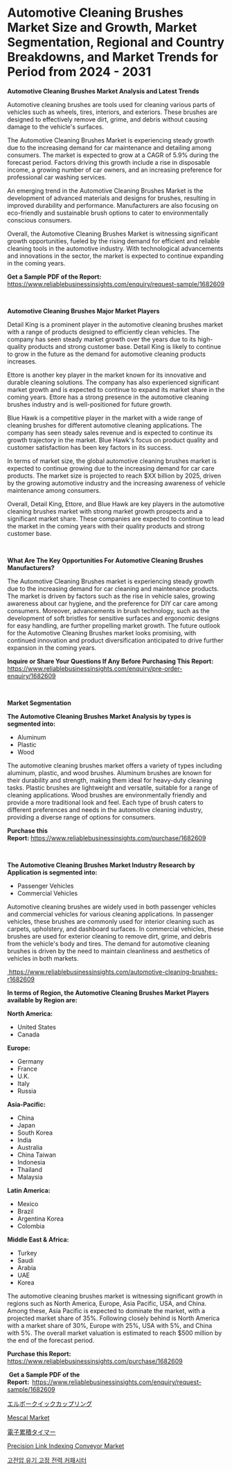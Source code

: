 <p><h1>Automotive Cleaning Brushes Market Size and Growth, Market Segmentation, Regional and Country Breakdowns, and Market Trends for Period from 2024 -  2031</h1></p><p><strong>Automotive Cleaning Brushes Market Analysis and Latest Trends</strong></p>
<p><p>Automotive cleaning brushes are tools used for cleaning various parts of vehicles such as wheels, tires, interiors, and exteriors. These brushes are designed to effectively remove dirt, grime, and debris without causing damage to the vehicle's surfaces.</p><p>The Automotive Cleaning Brushes Market is experiencing steady growth due to the increasing demand for car maintenance and detailing among consumers. The market is expected to grow at a CAGR of 5.9% during the forecast period. Factors driving this growth include a rise in disposable income, a growing number of car owners, and an increasing preference for professional car washing services.</p><p>An emerging trend in the Automotive Cleaning Brushes Market is the development of advanced materials and designs for brushes, resulting in improved durability and performance. Manufacturers are also focusing on eco-friendly and sustainable brush options to cater to environmentally conscious consumers.</p><p>Overall, the Automotive Cleaning Brushes Market is witnessing significant growth opportunities, fueled by the rising demand for efficient and reliable cleaning tools in the automotive industry. With technological advancements and innovations in the sector, the market is expected to continue expanding in the coming years.</p></p>
<p><strong>Get a Sample PDF of the Report:&nbsp;</strong> <a href="https://www.reliablebusinessinsights.com/enquiry/request-sample/1682609">https://www.reliablebusinessinsights.com/enquiry/request-sample/1682609</a></p>
<p>&nbsp;</p>
<p><strong>Automotive Cleaning Brushes Major Market Players</strong></p>
<p><p>Detail King is a prominent player in the automotive cleaning brushes market with a range of products designed to efficiently clean vehicles. The company has seen steady market growth over the years due to its high-quality products and strong customer base. Detail King is likely to continue to grow in the future as the demand for automotive cleaning products increases.</p><p>Ettore is another key player in the market known for its innovative and durable cleaning solutions. The company has also experienced significant market growth and is expected to continue to expand its market share in the coming years. Ettore has a strong presence in the automotive cleaning brushes industry and is well-positioned for future growth.</p><p>Blue Hawk is a competitive player in the market with a wide range of cleaning brushes for different automotive cleaning applications. The company has seen steady sales revenue and is expected to continue its growth trajectory in the market. Blue Hawk's focus on product quality and customer satisfaction has been key factors in its success.</p><p>In terms of market size, the global automotive cleaning brushes market is expected to continue growing due to the increasing demand for car care products. The market size is projected to reach $XX billion by 2025, driven by the growing automotive industry and the increasing awareness of vehicle maintenance among consumers.</p><p>Overall, Detail King, Ettore, and Blue Hawk are key players in the automotive cleaning brushes market with strong market growth prospects and a significant market share. These companies are expected to continue to lead the market in the coming years with their quality products and strong customer base.</p></p>
<p>&nbsp;</p>
<p><strong>What Are The Key Opportunities For Automotive Cleaning Brushes Manufacturers?</strong></p>
<p><p>The Automotive Cleaning Brushes market is experiencing steady growth due to the increasing demand for car cleaning and maintenance products. The market is driven by factors such as the rise in vehicle sales, growing awareness about car hygiene, and the preference for DIY car care among consumers. Moreover, advancements in brush technology, such as the development of soft bristles for sensitive surfaces and ergonomic designs for easy handling, are further propelling market growth. The future outlook for the Automotive Cleaning Brushes market looks promising, with continued innovation and product diversification anticipated to drive further expansion in the coming years.</p></p>
<p><strong>Inquire or Share Your Questions If Any Before Purchasing This Report:</strong> <a href="https://www.reliablebusinessinsights.com/enquiry/pre-order-enquiry/1682609">https://www.reliablebusinessinsights.com/enquiry/pre-order-enquiry/1682609</a></p>
<p>&nbsp;</p>
<p><strong>Market Segmentation</strong></p>
<p><strong>The Automotive Cleaning Brushes Market Analysis by types is segmented into:</strong></p>
<p><ul><li>Aluminum</li><li>Plastic</li><li>Wood</li></ul></p>
<p><p>The automotive cleaning brushes market offers a variety of types including aluminum, plastic, and wood brushes. Aluminum brushes are known for their durability and strength, making them ideal for heavy-duty cleaning tasks. Plastic brushes are lightweight and versatile, suitable for a range of cleaning applications. Wood brushes are environmentally friendly and provide a more traditional look and feel. Each type of brush caters to different preferences and needs in the automotive cleaning industry, providing a diverse range of options for consumers.</p></p>
<p><strong>Purchase this Report:&nbsp;</strong><a href="https://www.reliablebusinessinsights.com/purchase/1682609">https://www.reliablebusinessinsights.com/purchase/1682609</a></p>
<p>&nbsp;</p>
<p><strong>The Automotive Cleaning Brushes Market Industry Research by Application is segmented into:</strong></p>
<p><ul><li>Passenger Vehicles</li><li>Commercial Vehicles</li></ul></p>
<p><p>Automotive cleaning brushes are widely used in both passenger vehicles and commercial vehicles for various cleaning applications. In passenger vehicles, these brushes are commonly used for interior cleaning such as carpets, upholstery, and dashboard surfaces. In commercial vehicles, these brushes are used for exterior cleaning to remove dirt, grime, and debris from the vehicle's body and tires. The demand for automotive cleaning brushes is driven by the need to maintain cleanliness and aesthetics of vehicles in both markets.</p></p>
<p><a href="https://www.reliablebusinessinsights.com/automotive-cleaning-brushes-r1682609">&nbsp;https://www.reliablebusinessinsights.com/automotive-cleaning-brushes-r1682609</a></p>
<p><strong>In terms of Region, the Automotive Cleaning Brushes Market Players available by Region are:</strong></p>
<p>
    <p> <strong> North America: </strong>
        <ul>
            <li>United States</li>
            <li>Canada</li>
        </ul>
        </p> 
    <p> <strong> Europe: </strong>
        <ul>
            <li>Germany</li>
            <li>France</li>
            <li>U.K.</li>
            <li>Italy</li>
            <li>Russia</li>
        </ul>
        </p> 
    <p> <strong> Asia-Pacific: </strong>
        <ul>
            <li>China</li>
            <li>Japan</li>
            <li>South Korea</li>
            <li>India</li>
            <li>Australia</li>
            <li>China Taiwan</li>
            <li>Indonesia</li>
            <li>Thailand</li>
            <li>Malaysia</li>
        </ul>
        </p> 
    <p> <strong> Latin America: </strong>
        <ul>
            <li>Mexico</li>
            <li>Brazil</li>
            <li>Argentina Korea</li>
            <li>Colombia</li>
        </ul>
        </p> 
    <p> <strong> Middle East & Africa: </strong>
        <ul>
            <li>Turkey</li>
            <li>Saudi</li>
            <li>Arabia</li>
            <li>UAE</li>
            <li>Korea</li>
        </ul>
    </p>
    </p>
<p><p>The automotive cleaning brushes market is witnessing significant growth in regions such as North America, Europe, Asia Pacific, USA, and China. Among these, Asia Pacific is expected to dominate the market, with a projected market share of 35%. Following closely behind is North America with a market share of 30%, Europe with 25%, USA with 5%, and China with 5%. The overall market valuation is estimated to reach $500 million by the end of the forecast period.</p></p>
<p><strong>Purchase this Report: </strong><a href="https://www.reliablebusinessinsights.com/purchase/1682609">https://www.reliablebusinessinsights.com/purchase/1682609</a></p>
<p>&nbsp;<strong>Get a Sample PDF of the Report:&nbsp;&nbsp;</strong><a href="https://www.reliablebusinessinsights.com/enquiry/request-sample/1682609">https://www.reliablebusinessinsights.com/enquiry/request-sample/1682609</a></p>
<p><strong></strong></p>
<p><p><a href="https://github.com/bucuel854722/Market-Research-Report-List-2/blob/main/4728922109816.md">エルボークイックカップリング</a></p><p><a href="https://github.com/Airanohannonzb68e5pb53oc1/Market-Research-Report-List-2/blob/main/mescal-market.md">Mescal Market</a></p><p><a href="https://github.com/AriMuller2009/Market-Research-Report-List-2/blob/main/2644311109817.md">電子累積タイマー</a></p><p><a href="https://github.com/fiixsa/Market-Research-Report-List-3/blob/main/precision-link-indexing-conveyor-market.md">Precision Link Indexing Conveyor Market</a></p><p><a href="https://github.com/ROBERTS65DAVID/Market-Research-Report-List-1/blob/main/3711005104590.md">고전압 유기 고정 전력 커패시터</a></p></p>